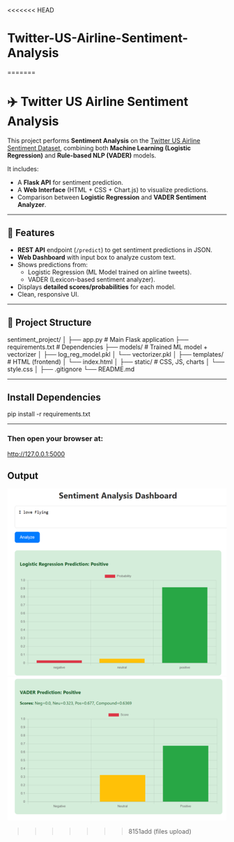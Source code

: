 <<<<<<< HEAD
# Twitter-US-Airline-Sentiment-Analysis
=======
# ✈️ Twitter US Airline Sentiment Analysis  

This project performs **Sentiment Analysis** on the [Twitter US Airline Sentiment Dataset](https://www.kaggle.com/datasets/crowdflower/twitter-airline-sentiment), combining both **Machine Learning (Logistic Regression)** and **Rule-based NLP (VADER)** models.  

It includes:  
- A **Flask API** for sentiment prediction.  
- A **Web Interface** (HTML + CSS + Chart.js) to visualize predictions.  
- Comparison between **Logistic Regression** and **VADER Sentiment Analyzer**.  

---

## 🚀 Features
- **REST API** endpoint (`/predict`) to get sentiment predictions in JSON.  
- **Web Dashboard** with input box to analyze custom text.  
- Shows predictions from:
  - Logistic Regression (ML Model trained on airline tweets).  
  - VADER (Lexicon-based sentiment analyzer).  
- Displays **detailed scores/probabilities** for each model.  
- Clean, responsive UI.  

---

## 📂 Project Structure

sentiment_project/
│
├── app.py # Main Flask application
├── requirements.txt # Dependencies
├── models/ # Trained ML model + vectorizer
│ ├── log_reg_model.pkl
│ └── vectorizer.pkl
│
├── templates/ # HTML (frontend)
│ └── index.html
│
├── static/ # CSS, JS, charts
│ └── style.css
│
├── .gitignore
└── README.md

---

## Install Dependencies

pip install -r requirements.txt

---

### Then open your browser at:

http://127.0.0.1:5000


## Output

![Logistic Regression](images/image1.png)
![Vader](images/image2.png)
>>>>>>> 8151add (files upload)
